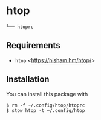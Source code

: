 # htop
    └── htoprc

## Requirements
- `htop` <<https://hisham.hm/htop/>>

## Installation
You can install this package with

    $ rm -f ~/.config/htop/htoprc
    $ stow htop -t ~/.config/htop
